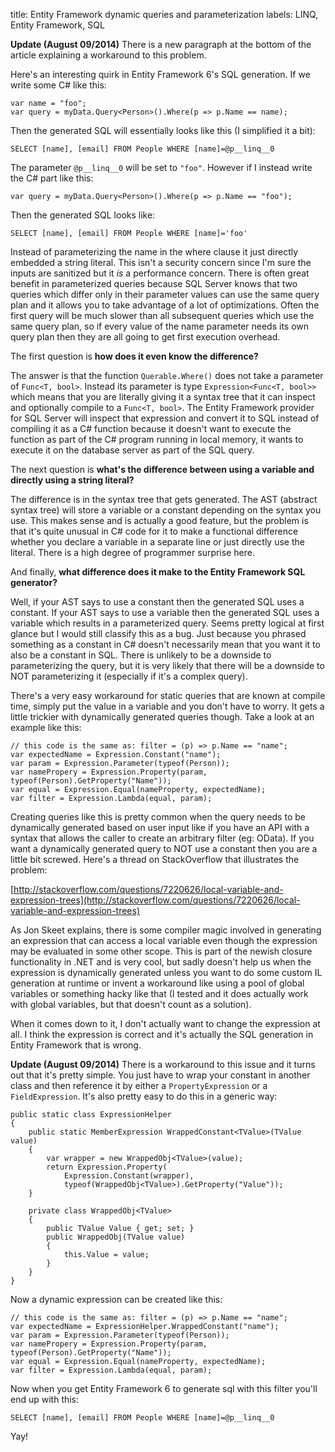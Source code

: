 title: Entity Framework dynamic queries and parameterization
labels: LINQ, Entity Framework, SQL

**Update (August 09/2014)** There is a new paragraph at the bottom of the article explaining
a workaround to this problem.

Here's an interesting quirk in Entity Framework 6's SQL generation. If we write some C# like this:

    var name = "foo";
    var query = myData.Query<Person>().Where(p => p.Name == name);

Then the generated SQL will essentially looks like this (I simplified it a bit):

    SELECT [name], [email] FROM People WHERE [name]=@p__linq__0

The parameter `@p__linq__0` will be set to `"foo"`. However if I instead write the C# part like this:

    var query = myData.Query<Person>().Where(p => p.Name == "foo");

Then the generated SQL looks like:

    SELECT [name], [email] FROM People WHERE [name]='foo'

Instead of parameterizing the name in the where clause it just directly embedded a string literal. This isn't a security
concern since I'm sure the inputs are sanitized but it *is* a performance concern. There is often great benefit in
parameterized queries because SQL Server knows that two queries which differ only in their parameter values can use the
same query plan and it allows you to take advantage of a lot of optimizations. Often the first query will be much slower
than all subsequent queries which use the same query plan, so if every value of the name parameter needs its own query
plan then they are all going to get first execution overhead.

The first question is **how does it even know the difference?**

The answer is that the function `Querable.Where()` does not take a parameter of `Func<T, bool>`. Instead its parameter
is type `Expression<Func<T, bool>>` which means that you are literally giving it a syntax tree that it can inspect and
optionally compile to a `Func<T, bool>`. The Entity Framework provider for SQL Server will inspect that expression and
convert it to SQL instead of compiling it as a C# function because it doesn't want to execute the function as part of the
C# program running in local memory, it wants to execute it on the database server as part of the SQL query.

The next question is **what's the difference between using a variable and directly using a string literal?**

The difference is in the syntax tree that gets generated. The AST (abstract syntax tree) will store a variable or a
constant depending on the syntax you use. This makes sense and is actually a good feature, but the problem is that it's
quite unusual in C# code for it to make a functional difference whether you declare a variable in a separate line or just
directly use the literal. There is a high degree of programmer surprise here.

And finally, **what difference does it make to the Entity Framework SQL generator?**

Well, if your AST says to use a constant then the generated SQL uses a constant. If your AST says to use a variable then
the generated SQL uses a variable which results in a parameterized query. Seems pretty logical at first glance but I
would still classify this as a bug. Just because you phrased something as a constant in C# doesn't necessarily mean that
you want it to also be a constant in SQL. There is unlikely to be a downside to parameterizing the query, but it is very
likely that there will be a downside to NOT parameterizing it (especially if it's a complex query).

There's a very easy workaround for static queries that are known at compile time, simply put the value in a variable and
you don't have to worry. It gets a little trickier with dynamically generated queries though. Take a look at an example
like this:

    // this code is the same as: filter = (p) => p.Name == "name";
    var expectedName = Expression.Constant("name");
    var param = Expression.Parameter(typeof(Person));
    var namePropery = Expression.Property(param, typeof(Person).GetProperty("Name"));
    var equal = Expression.Equal(nameProperty, expectedName);
    var filter = Expression.Lambda(equal, param);

Creating queries like this is pretty common when the query needs to be dynamically generated based on user input like
if you have an API with a syntax that allows the caller to create an arbitrary filter (eg: OData). If you want a dynamically
generated query to NOT use a constant then you are a little bit screwed. Here's a thread on StackOverflow that illustrates
the problem:

[http://stackoverflow.com/questions/7220626/local-variable-and-expression-trees](http://stackoverflow.com/questions/7220626/local-variable-and-expression-trees)

As Jon Skeet explains, there is some compiler magic involved in generating an expression that can access a local variable
even though the expression may be evaluated in some other scope. This is part of the newish closure functionality in .NET
and is very cool, but sadly doesn't help us when the expression is dynamically generated unless you want to do some custom
IL generation at runtime or invent a workaround like using a pool of global variables or something hacky like that (I
tested and it does actually work with global variables, but that doesn't count as a solution).

When it comes down to it, I don't actually want to change the expression at all. I think the expression is correct and it's
actually the SQL generation in Entity Framework that is wrong.

**Update (August 09/2014)** There is a workaround to this issue and it turns out that it's pretty simple. You just have to
wrap your constant in another class and then reference it by either a `PropertyExpression` or a `FieldExpression`. It's
also pretty easy to do this in a generic way:

    public static class ExpressionHelper
    {
        public static MemberExpression WrappedConstant<TValue>(TValue value)
        {
            var wrapper = new WrappedObj<TValue>(value);
            return Expression.Property(
                Expression.Constant(wrapper),
                typeof(WrappedObj<TValue>).GetProperty("Value"));
        }

        private class WrappedObj<TValue>
        {
            public TValue Value { get; set; }
            public WrappedObj(TValue value)
            {
                this.Value = value;
            }
        }
    }

Now a dynamic expression can be created like this:

    // this code is the same as: filter = (p) => p.Name == "name";
    var expectedName = ExpressionHelper.WrappedConstant("name");
    var param = Expression.Parameter(typeof(Person));
    var namePropery = Expression.Property(param, typeof(Person).GetProperty("Name"));
    var equal = Expression.Equal(nameProperty, expectedName);
    var filter = Expression.Lambda(equal, param);

Now when you get Entity Framework 6 to generate sql with this filter you'll end up with this:

    SELECT [name], [email] FROM People WHERE [name]=@p__linq__0

Yay!
